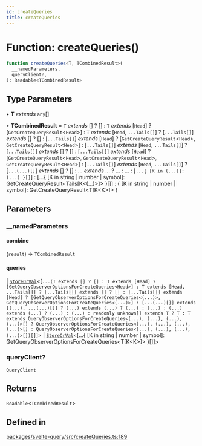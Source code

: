 ```yaml
---
id: createQueries
title: createQueries
---
```


# Function: createQueries()

```ts
function createQueries<T, TCombinedResult>(
  __namedParameters,
  queryClient?,
): Readable<TCombinedResult>
```

## Type Parameters

• **T** _extends_ `any`[]

• **TCombinedResult** = `T` _extends_ [] ? [] : `T` _extends_ [`Head`] ? [`GetCreateQueryResult`\<`Head`\>] : `T` _extends_ [`Head`, `...Tails[]`] ? [`...Tails[]`] _extends_ [] ? [] : [`...Tails[]`] _extends_ [`Head`] ? [`GetCreateQueryResult`\<`Head`\>, `GetCreateQueryResult`\<`Head`\>] : [`...Tails[]`] _extends_ [`Head`, `...Tails[]`] ? [`...Tails[]`] _extends_ [] ? [] : [`...Tails[]`] _extends_ [`Head`] ? [`GetCreateQueryResult`\<`Head`\>, `GetCreateQueryResult`\<`Head`\>, `GetCreateQueryResult`\<`Head`\>] : [`...Tails[]`] _extends_ [`Head`, `...Tails[]`] ? [`...(...)[]`] _extends_ [] ? [] : ... _extends_ ... ? ... : ... : [`...{ [K in (...)]: (...) }[]`] : [...\{ \[K in string \| number \| symbol\]: GetCreateQueryResult\<Tails\[K\<(...)\>\]\> \}\[\]] : \{ \[K in string \| number \| symbol\]: GetCreateQueryResult\<T\[K\<K\>\]\> \}

## Parameters

### \_\_namedParameters

#### combine

(`result`) => `TCombinedResult`

#### queries

\| [`StoreOrVal`](../../type-aliases/storeorval.md)\<[`...(T extends [] ? [] : T extends [Head] ? [GetQueryObserverOptionsForCreateQueries<Head>] : T extends [Head, ...Tails[]] ? [...Tails[]] extends [] ? [] : [...Tails[]] extends [Head] ? [GetQueryObserverOptionsForCreateQueries<(...)>, GetQueryObserverOptionsForCreateQueries<(...)>] : [...(...)[]] extends [(...), ...(...)[]] ? (...) extends (...) ? (...) : (...) : (...) extends (...) ? (...) : (...) : readonly unknown[] extends T ? T : T extends QueryObserverOptionsForCreateQueries<(...), (...), (...), (...)>[] ? QueryObserverOptionsForCreateQueries<(...), (...), (...), (...)>[] : QueryObserverOptionsForCreateQueries<(...), (...), (...), (...)>[])[]`]\>
\| [`StoreOrVal`](../../type-aliases/storeorval.md)\<[...\{ \[K in string \| number \| symbol\]: GetQueryObserverOptionsForCreateQueries\<T\[K\<K\>\]\> \}\[\]]\>

### queryClient?

`QueryClient`

## Returns

`Readable`\<`TCombinedResult`\>

## Defined in

[packages/svelte-query/src/createQueries.ts:189](https://github.com/TanStack/query/blob/main/packages/svelte-query/src/createQueries.ts#L189)
